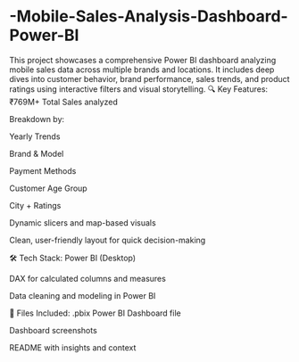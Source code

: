# -Mobile-Sales-Analysis-Dashboard-Power-BI
This project showcases a comprehensive Power BI dashboard analyzing mobile sales data across multiple brands and locations. It includes deep dives into customer behavior, brand performance, sales trends, and product ratings using interactive filters and visual storytelling.
🔍 Key Features:
₹769M+ Total Sales analyzed

Breakdown by:

Yearly Trends

Brand & Model

Payment Methods

Customer Age Group

City + Ratings

Dynamic slicers and map-based visuals

Clean, user-friendly layout for quick decision-making

🛠 Tech Stack:
Power BI (Desktop)

DAX for calculated columns and measures

Data cleaning and modeling in Power BI

📁 Files Included:
.pbix Power BI Dashboard file

Dashboard screenshots

README with insights and context
